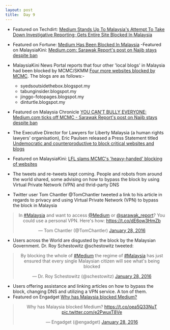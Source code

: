```yaml
---
layout: post
title:  Day 9
---
```


- Featured on Techdirt: <a href="https://www.techdirt.com/articles/20160127/06323233440/medium-stands-up-to-malaysias-attempt-to-take-down-investigative-reporting-gets-entire-site-blocked-malaysia.shtml" target="_blank">Medium Stands Up To Malaysia's Attempt To Take Down Investigative Reporting; Gets Entire Site Blocked In Malaysia</a>
- Featured on Fortune: <a href="http://fortune.com/2016/01/27/medium-malaysia-block/?utm_campaign=Contact+SNS+For+More+Referrer&utm_medium=twitter&utm_source=snsanalytics" target="_blank">Medium Has Been Blocked In Malaysia</a>
-Featured on MalaysiaKini: <a href="https://www.malaysiakini.com/news/328522" target="_blank">Medium.com: Sarawak Report's post on Najib stays despite ban</a>
- MalaysiaKini News Portal reports that four other 'local blogs' in Malaysia had been blocked by MCMC/SKMM <a href="https://www.malaysiakini.com/news/328530" target="_blank">Four more websites blocked by MCMC</a>. The blogs are as follows:-
	- syedsoutsidethebox.blogspot.my
	- tabunginsider.blogspot.my
	- jinggo-fotopages.blogspot.my
	- dinturtle.blogspot.my
					
- Featured on Malaysia Chronicle <a href="http://www.malaysia-chronicle.com/index.php?option=com_k2&view=item&id=610291:you-cant-bully-everyone-mediumcom-ticks-off-mcmc-sarawak-reports-post-on-najib-stays-despite-ban&Itemid=2" target="_blank">YOU CAN'T BULLY EVERYONE: Medium.com ticks off MCMC - Sarawak Report's post on Najib stays despite ban</a>
- The Executive Director for Lawyers for Liberty Malaysia (a human rights lawyers’ organisation), Eric Paulsen released a Press Statement titled <a href="http://www.lawyersforliberty.org/lfl-undemocratic-and-counterproductive-to-block-critical-websites-and-blogs/" target="_blank">Undemocratic and counterproductive to block critical websites and blogs</a>
- Featured on MalaysiaKini: <a href="https://www.malaysiakini.com/news/328615" target="_blank">LFL slams MCMC's 'heavy-handed' blocking of websites</a>
- The tweets and re-tweets kept coming. People and robots from around the world shared, some advising on how to bypass the block by using Virtual Private Network (VPN) and thrid-party DNS 
- Twitter user Tom Chantler ‏@TomChantler tweeted a link to his article in regards to privacy and using Virtual Private Network (VPN) to bypass the block in Malaysia

<center>
<blockquote class="twitter-tweet" lang="en"><p lang="en" dir="ltr">In <a href="https://twitter.com/hashtag/Malaysia?src=hash">#Malaysia</a> and want to access <a href="https://twitter.com/Medium">@Medium</a> or <a href="https://twitter.com/sarawak_report">@sarawak_report</a>? You could use a personal VPN. Here&#39;s how: <a href="https://t.co/dE6ow3HmZb">https://t.co/dE6ow3HmZb</a></p>&mdash; Tom Chantler (@TomChantler) <a href="https://twitter.com/TomChantler/status/692629369794203648">January 28, 2016</a></blockquote>
</center>

- Users across the World are disgusted by the block by the Malaysian Government. Dr. Roy Schestowitz @schestowitz tweeted:

<center>
<blockquote class="twitter-tweet" lang="en"><p lang="en" dir="ltr">By blocking the whole of <a href="https://twitter.com/hashtag/Medium?src=hash">#Medium</a> the regime of <a href="https://twitter.com/hashtag/Malaysia?src=hash">#Malaysia</a> has just ensured that every single Malaysian citizen will see what&#39;s being blocked</p>&mdash; Dr. Roy Schestowitz (@schestowitz) <a href="https://twitter.com/schestowitz/status/692706967232593920">January 28, 2016</a></blockquote>
</center>

- Users offering assistance and linking articles on how to bypass the block, changing DNS and utilizing a VPN service. A ton of them.
- Featured on Engadget <a href="http://www.engadget.com/2016/01/28/malaysia-medium-block-explainer/" target="_blank">Why has Malaysia blocked Medium?</a>

<center>
<blockquote class="twitter-tweet" lang="en"><p lang="en" dir="ltr">Why has Malaysia blocked Medium? <a href="https://t.co/oea5Q33NuT">https://t.co/oea5Q33NuT</a> <a href="https://t.co/e2PwuxT8Ve">pic.twitter.com/e2PwuxT8Ve</a></p>&mdash; Engadget (@engadget) <a href="https://twitter.com/engadget/status/692735894969786368">January 28, 2016</a></blockquote>
</center>